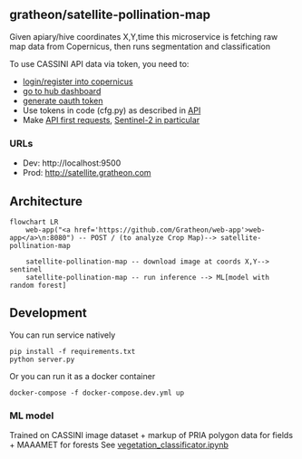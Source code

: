 ## gratheon/satellite-pollination-map
Given apiary/hive coordinates X,Y,time
this microservice is fetching raw map data from Copernicus,
then runs segmentation and classification


To use CASSINI API data via token, you need to:
- [login/register into copernicus](https://identity.dataspace.copernicus.eu/auth/realms/CDSE/protocol/openid-connect/auth?client_id=cdse-public&response_type=code&scope=openid&redirect_uri=https%3A//dataspace.copernicus.eu/account/confirmed/1)
- [go to hub dashboard](https://shapps.dataspace.copernicus.eu/dashboard/#/)
- [generate oauth token](https://shapps.dataspace.copernicus.eu/dashboard/#/account/settings)
- Use tokens in code (cfg.py) as described in [API](https://documentation.dataspace.copernicus.eu/APIs/SentinelHub/Overview/Authentication.html#python)
- Make [API first requests](https://documentation.dataspace.copernicus.eu/notebook-samples/sentinelhub/introduction_to_SH_APIs.html), [Sentinel-2 in particular](https://documentation.dataspace.copernicus.eu/APIs/SentinelHub/Process/Examples/S2L2A.html)


### URLs
- Dev: http://localhost:9500
- Prod: http://satellite.gratheon.com


## Architecture

```mermaid
flowchart LR
    web-app("<a href='https://github.com/Gratheon/web-app'>web-app</a>\n:8080") -- POST / (to analyze Crop Map)--> satellite-pollination-map

	satellite-pollination-map -- download image at coords X,Y--> sentinel
	satellite-pollination-map -- run inference --> ML[model with random forest]
```

## Development
You can run service natively
```
pip install -f requirements.txt
python server.py
```

Or you can run it as a docker container
```
docker-compose -f docker-compose.dev.yml up
```

### ML model 
Trained on CASSINI image dataset + markup of PRIA polygon data for fields + MAAAMET for forests
See [vegetation_classificator.ipynb](./vegetation_classificator.ipynb)
